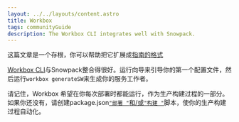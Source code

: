 ```yaml
---
layout: ../../layouts/content.astro
title: Workbox
tags: communityGuide
description: The Workbox CLI integrates well with Snowpack.
---
```


<div class="stub">
这篇文章是一个存根，你可以帮助把它扩展成<a href="https://diataxis.fr/how-to-guides/">指南的格式</a>
</div>

[Workbox CLI](https://developers.google.com/web/tools/workbox/modules/workbox-cli)与Snowpack整合得很好。运行向导来引导你的第一个配置文件，然后运行`workbox generateSW`来生成你的服务工作者。

请记住，Workbox 希望在你每次部署时都能运行，作为生产构建过程的一部分。如果你还没有，请创建package.json[`"部署 "`和/或`"构建 "`](https://michael-kuehnel.de/tooling/2018/03/22/helpers-and-tips-for-npm-run-scripts.html)脚本，使你的生产构建过程自动化。
